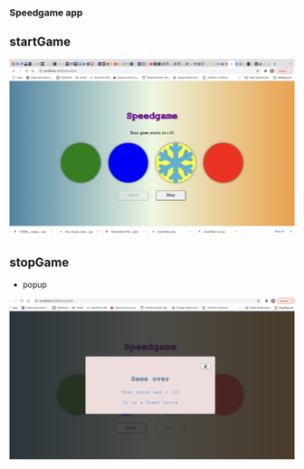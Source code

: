 ### Speedgame app

## startGame

![start game](./public/startgame.png)

## stopGame
- popup

![popup](./public/popup.png)
